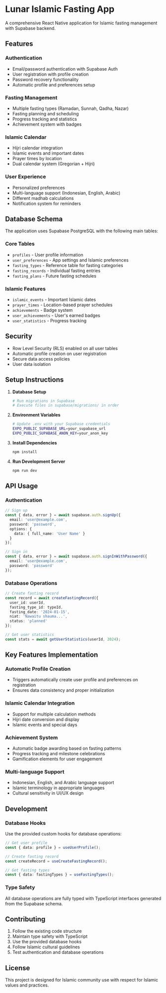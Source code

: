 # Lunar Islamic Fasting App

A comprehensive React Native application for Islamic fasting management with Supabase backend.

## Features

### Authentication
- Email/password authentication with Supabase Auth
- User registration with profile creation
- Password recovery functionality
- Automatic profile and preferences setup

### Fasting Management
- Multiple fasting types (Ramadan, Sunnah, Qadha, Nazar)
- Fasting planning and scheduling
- Progress tracking and statistics
- Achievement system with badges

### Islamic Calendar
- Hijri calendar integration
- Islamic events and important dates
- Prayer times by location
- Dual calendar system (Gregorian + Hijri)

### User Experience
- Personalized preferences
- Multi-language support (Indonesian, English, Arabic)
- Different madhab calculations
- Notification system for reminders

## Database Schema

The application uses Supabase PostgreSQL with the following main tables:

### Core Tables
- `profiles` - User profile information
- `user_preferences` - App settings and Islamic preferences
- `fasting_types` - Reference table for fasting categories
- `fasting_records` - Individual fasting entries
- `fasting_plans` - Future fasting schedules

### Islamic Features
- `islamic_events` - Important Islamic dates
- `prayer_times` - Location-based prayer schedules
- `achievements` - Badge system
- `user_achievements` - User's earned badges
- `user_statistics` - Progress tracking

## Security

- Row Level Security (RLS) enabled on all user tables
- Automatic profile creation on user registration
- Secure data access policies
- User data isolation

## Setup Instructions

1. **Database Setup**
   ```bash
   # Run migrations in Supabase
   # Execute files in supabase/migrations/ in order
   ```

2. **Environment Variables**
   ```bash
   # Update .env with your Supabase credentials
   EXPO_PUBLIC_SUPABASE_URL=your_supabase_url
   EXPO_PUBLIC_SUPABASE_ANON_KEY=your_anon_key
   ```

3. **Install Dependencies**
   ```bash
   npm install
   ```

4. **Run Development Server**
   ```bash
   npm run dev
   ```

## API Usage

### Authentication
```typescript
// Sign up
const { data, error } = await supabase.auth.signUp({
  email: 'user@example.com',
  password: 'password',
  options: {
    data: { full_name: 'User Name' }
  }
});

// Sign in
const { data, error } = await supabase.auth.signInWithPassword({
  email: 'user@example.com',
  password: 'password'
});
```

### Database Operations
```typescript
// Create fasting record
const record = await createFastingRecord({
  user_id: userId,
  fasting_type_id: typeId,
  fasting_date: '2024-01-15',
  niat: 'Nawaitu shauma...',
  status: 'planned'
});

// Get user statistics
const stats = await getUserStatistics(userId, 2024);
```

## Key Features Implementation

### Automatic Profile Creation
- Triggers automatically create user profile and preferences on registration
- Ensures data consistency and proper initialization

### Islamic Calendar Integration
- Support for multiple calculation methods
- Hijri date conversion and display
- Islamic events and special days

### Achievement System
- Automatic badge awarding based on fasting patterns
- Progress tracking and milestone celebrations
- Gamification elements for user engagement

### Multi-language Support
- Indonesian, English, and Arabic language support
- Islamic terminology in appropriate languages
- Cultural sensitivity in UI/UX design

## Development

### Database Hooks
Use the provided custom hooks for database operations:

```typescript
// Get user profile
const { data: profile } = useUserProfile();

// Create fasting record
const createRecord = useCreateFastingRecord();

// Get fasting types
const { data: fastingTypes } = useFastingTypes();
```

### Type Safety
All database operations are fully typed with TypeScript interfaces generated from the Supabase schema.

## Contributing

1. Follow the existing code structure
2. Maintain type safety with TypeScript
3. Use the provided database hooks
4. Follow Islamic cultural guidelines
5. Test authentication and database operations

## License

This project is designed for Islamic community use with respect for Islamic values and practices.